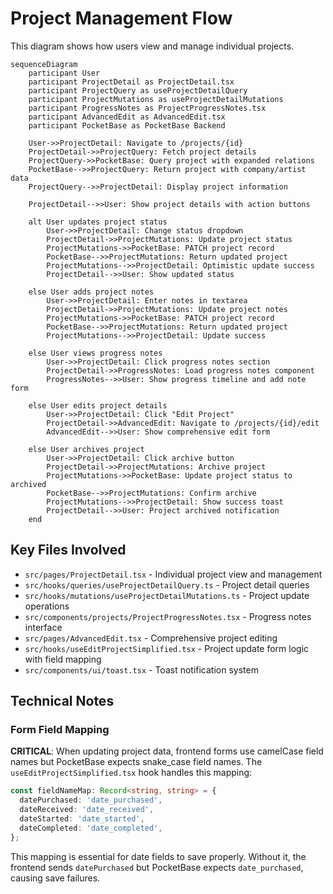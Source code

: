 # Project Management Flow

This diagram shows how users view and manage individual projects.

```mermaid
sequenceDiagram
    participant User
    participant ProjectDetail as ProjectDetail.tsx
    participant ProjectQuery as useProjectDetailQuery
    participant ProjectMutations as useProjectDetailMutations
    participant ProgressNotes as ProjectProgressNotes.tsx
    participant AdvancedEdit as AdvancedEdit.tsx
    participant PocketBase as PocketBase Backend

    User->>ProjectDetail: Navigate to /projects/{id}
    ProjectDetail->>ProjectQuery: Fetch project details
    ProjectQuery->>PocketBase: Query project with expanded relations
    PocketBase-->>ProjectQuery: Return project with company/artist data
    ProjectQuery-->>ProjectDetail: Display project information

    ProjectDetail-->>User: Show project details with action buttons

    alt User updates project status
        User->>ProjectDetail: Change status dropdown
        ProjectDetail->>ProjectMutations: Update project status
        ProjectMutations->>PocketBase: PATCH project record
        PocketBase-->>ProjectMutations: Return updated project
        ProjectMutations-->>ProjectDetail: Optimistic update success
        ProjectDetail-->>User: Show updated status

    else User adds project notes
        User->>ProjectDetail: Enter notes in textarea
        ProjectDetail->>ProjectMutations: Update project notes
        ProjectMutations->>PocketBase: PATCH project record
        PocketBase-->>ProjectMutations: Return updated project
        ProjectMutations-->>ProjectDetail: Update success

    else User views progress notes
        User->>ProjectDetail: Click progress notes section
        ProjectDetail->>ProgressNotes: Load progress notes component
        ProgressNotes-->>User: Show progress timeline and add note form

    else User edits project details
        User->>ProjectDetail: Click "Edit Project"
        ProjectDetail->>AdvancedEdit: Navigate to /projects/{id}/edit
        AdvancedEdit-->>User: Show comprehensive edit form

    else User archives project
        User->>ProjectDetail: Click archive button
        ProjectDetail->>ProjectMutations: Archive project
        ProjectMutations->>PocketBase: Update project status to archived
        PocketBase-->>ProjectMutations: Confirm archive
        ProjectMutations-->>ProjectDetail: Show success toast
        ProjectDetail-->>User: Project archived notification
    end
```

## Key Files Involved

- `src/pages/ProjectDetail.tsx` - Individual project view and management
- `src/hooks/queries/useProjectDetailQuery.ts` - Project detail queries
- `src/hooks/mutations/useProjectDetailMutations.ts` - Project update operations
- `src/components/projects/ProjectProgressNotes.tsx` - Progress notes interface
- `src/pages/AdvancedEdit.tsx` - Comprehensive project editing
- `src/hooks/useEditProjectSimplified.tsx` - Project update form logic with field mapping
- `src/components/ui/toast.tsx` - Toast notification system

## Technical Notes

### Form Field Mapping

**CRITICAL**: When updating project data, frontend forms use camelCase field names but PocketBase expects snake_case field names. The `useEditProjectSimplified.tsx` hook handles this mapping:

```typescript
const fieldNameMap: Record<string, string> = {
  datePurchased: 'date_purchased',
  dateReceived: 'date_received',
  dateStarted: 'date_started',
  dateCompleted: 'date_completed',
};
```

This mapping is essential for date fields to save properly. Without it, the frontend sends `datePurchased` but PocketBase expects `date_purchased`, causing save failures.
